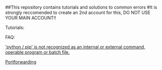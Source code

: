 ##This repository contains tutorials and solutions to common errors
#It is strongly reccomended to create an 2nd account for this, DO NOT USE YOUR MAIN ACCOUNT!!

Tutorials:




FAQ:

['python / pip' is not recognized as an internal or external command, operable program or batch file.](https://github.com/Langoor2/PokemonGo-Map-FAQ/blob/master/FAQ/Enviroment_Variables_not_correct.md)

[Portforwarding](https://github.com/Langoor2/PokemonGo-Map-FAQ/blob/master/FAQ/Portforwarding.md)

